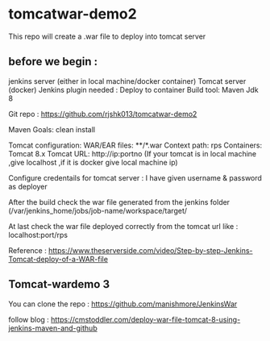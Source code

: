 # tomcatwar-demo2

This repo will create a .war file to deploy into tomcat server

before we begin :
-----------------
jenkins server (either in local machine/docker container)
Tomcat server (docker)
Jenkins plugin needed : Deploy to container
Build tool: Maven 
Jdk 8

Git repo : https://github.com/rjshk013/tomcatwar-demo2

Maven Goals: clean install

Tomcat configuration:
WAR/EAR files: **/*.war
Context path: rps
Containers: Tomcat 8.x
Tomcat URL: http://ip:portno
(If your tomcat is in local machine ,give localhost ,if it is docker give local machine ip)

Configure credentails for tomcat server : I have given username & password as deployer

After the build check the war file generated from the jenkins folder (/var/jenkins_home/jobs/job-name/workspace/target/

At last check the war file deployed correctly from the tomcat url like : localhost:port/rps 

Reference : https://www.theserverside.com/video/Step-by-step-Jenkins-Tomcat-deploy-of-a-WAR-file

Tomcat-wardemo 3
-----------------

You can clone the repo : https://github.com/manishmore/JenkinsWar

follow blog : https://cmstoddler.com/deploy-war-file-tomcat-8-using-jenkins-maven-and-github
